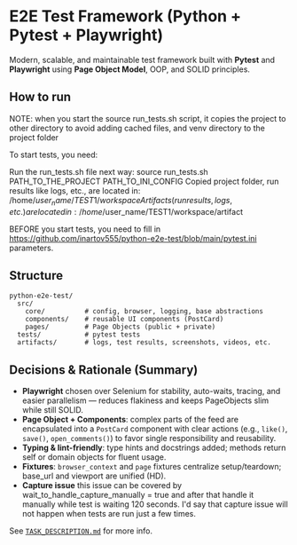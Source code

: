 # E2E Test Framework (Python + Pytest + Playwright)

Modern, scalable, and maintainable test framework built with **Pytest** and **Playwright** using **Page Object Model**,
OOP, and SOLID principles.

## How to run

NOTE: when you start the source run_tests.sh script, it copies the project to other directory to avoid adding cached files, and venv directory to the project folder

To start tests, you need:

Run the run_tests.sh file next way: source run_tests.sh PATH_TO_THE_PROJECT PATH_TO_INI_CONFIG
Copied project folder, run results like logs, etc., are located in: /home/$user_name/TEST1/workspace
Artifacts (run results, logs, etc.) are located in: /home/$user_name/TEST1/workspace/artifact

BEFORE you start tests, you need to fill in https://github.com/inartov555/python-e2e-test/blob/main/pytest.ini parameters.


## Structure

```
python-e2e-test/
  src/
    core/          # config, browser, logging, base abstractions
    components/    # reusable UI components (PostCard)
    pages/         # Page Objects (public + private)
  tests/           # pytest tests
  artifacts/       # logs, test results, screenshots, videos, etc.
```

## Decisions & Rationale (Summary)

- **Playwright** chosen over Selenium for stability, auto-waits, tracing, and easier parallelism — reduces flakiness and
  keeps PageObjects slim while still SOLID.
- **Page Object + Components**: complex parts of the feed are encapsulated into a `PostCard` component with clear actions
  (e.g., `like()`, `save()`, `open_comments()`) to favor single responsibility and reusability.
- **Typing & lint-friendly**: type hints and docstrings added; methods return self or domain objects for fluent usage.
- **Fixtures**: `browser_context` and `page` fixtures centralize setup/teardown; base_url and viewport are unified (HD).
- **Capture issue** this issue can be covered by wait_to_handle_capture_manually = true and after that handle it manually
  while test is waiting 120 seconds. I'd say that capture issue will not happen when tests are run just a few times.

See [`TASK_DESCRIPTION.md`](./TASK_DESCRIPTION.md) for more info.
